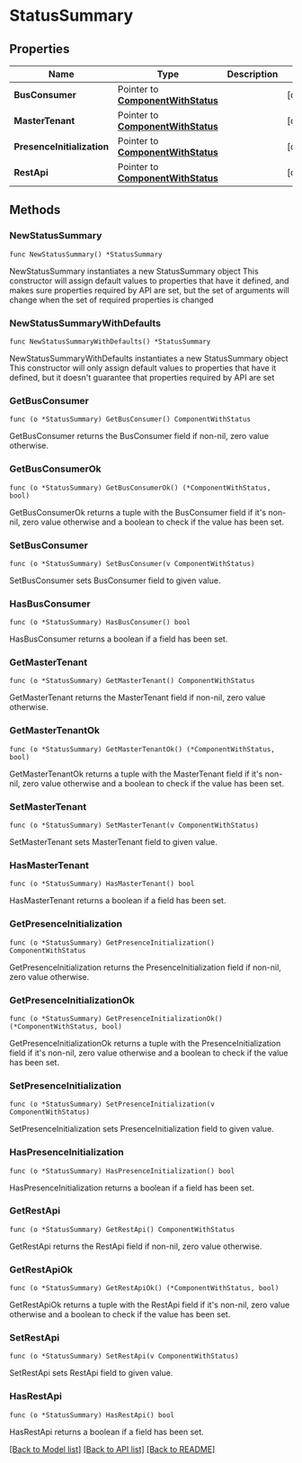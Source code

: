 # StatusSummary

## Properties

Name | Type | Description | Notes
------------ | ------------- | ------------- | -------------
**BusConsumer** | Pointer to [**ComponentWithStatus**](ComponentWithStatus.md) |  | [optional]
**MasterTenant** | Pointer to [**ComponentWithStatus**](ComponentWithStatus.md) |  | [optional]
**PresenceInitialization** | Pointer to [**ComponentWithStatus**](ComponentWithStatus.md) |  | [optional]
**RestApi** | Pointer to [**ComponentWithStatus**](ComponentWithStatus.md) |  | [optional]

## Methods

### NewStatusSummary

`func NewStatusSummary() *StatusSummary`

NewStatusSummary instantiates a new StatusSummary object
This constructor will assign default values to properties that have it defined,
and makes sure properties required by API are set, but the set of arguments
will change when the set of required properties is changed

### NewStatusSummaryWithDefaults

`func NewStatusSummaryWithDefaults() *StatusSummary`

NewStatusSummaryWithDefaults instantiates a new StatusSummary object
This constructor will only assign default values to properties that have it defined,
but it doesn't guarantee that properties required by API are set

### GetBusConsumer

`func (o *StatusSummary) GetBusConsumer() ComponentWithStatus`

GetBusConsumer returns the BusConsumer field if non-nil, zero value otherwise.

### GetBusConsumerOk

`func (o *StatusSummary) GetBusConsumerOk() (*ComponentWithStatus, bool)`

GetBusConsumerOk returns a tuple with the BusConsumer field if it's non-nil, zero value otherwise
and a boolean to check if the value has been set.

### SetBusConsumer

`func (o *StatusSummary) SetBusConsumer(v ComponentWithStatus)`

SetBusConsumer sets BusConsumer field to given value.

### HasBusConsumer

`func (o *StatusSummary) HasBusConsumer() bool`

HasBusConsumer returns a boolean if a field has been set.

### GetMasterTenant

`func (o *StatusSummary) GetMasterTenant() ComponentWithStatus`

GetMasterTenant returns the MasterTenant field if non-nil, zero value otherwise.

### GetMasterTenantOk

`func (o *StatusSummary) GetMasterTenantOk() (*ComponentWithStatus, bool)`

GetMasterTenantOk returns a tuple with the MasterTenant field if it's non-nil, zero value otherwise
and a boolean to check if the value has been set.

### SetMasterTenant

`func (o *StatusSummary) SetMasterTenant(v ComponentWithStatus)`

SetMasterTenant sets MasterTenant field to given value.

### HasMasterTenant

`func (o *StatusSummary) HasMasterTenant() bool`

HasMasterTenant returns a boolean if a field has been set.

### GetPresenceInitialization

`func (o *StatusSummary) GetPresenceInitialization() ComponentWithStatus`

GetPresenceInitialization returns the PresenceInitialization field if non-nil, zero value otherwise.

### GetPresenceInitializationOk

`func (o *StatusSummary) GetPresenceInitializationOk() (*ComponentWithStatus, bool)`

GetPresenceInitializationOk returns a tuple with the PresenceInitialization field if it's non-nil, zero value otherwise
and a boolean to check if the value has been set.

### SetPresenceInitialization

`func (o *StatusSummary) SetPresenceInitialization(v ComponentWithStatus)`

SetPresenceInitialization sets PresenceInitialization field to given value.

### HasPresenceInitialization

`func (o *StatusSummary) HasPresenceInitialization() bool`

HasPresenceInitialization returns a boolean if a field has been set.

### GetRestApi

`func (o *StatusSummary) GetRestApi() ComponentWithStatus`

GetRestApi returns the RestApi field if non-nil, zero value otherwise.

### GetRestApiOk

`func (o *StatusSummary) GetRestApiOk() (*ComponentWithStatus, bool)`

GetRestApiOk returns a tuple with the RestApi field if it's non-nil, zero value otherwise
and a boolean to check if the value has been set.

### SetRestApi

`func (o *StatusSummary) SetRestApi(v ComponentWithStatus)`

SetRestApi sets RestApi field to given value.

### HasRestApi

`func (o *StatusSummary) HasRestApi() bool`

HasRestApi returns a boolean if a field has been set.

[[Back to Model list]](../README.md#documentation-for-models) [[Back to API list]](../README.md#documentation-for-api-endpoints) [[Back to README]](../README.md)
